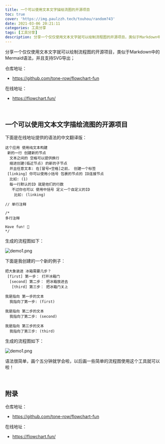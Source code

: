 ```yaml
---
title: 一个可以使用文本文字描绘流图的开源项目
toc: true
cover: 'https://img.paulzzh.tech/touhou/random?43'
date: 2021-03-06 20:21:11
categories: 工具分享
tags: [工具分享]
description: 分享一个仅仅使用文本文字就可以绘制流程图的开源项目，类似于Markdown中的Mermaid语法，并且支持SVG导出；
---
```


分享一个仅仅使用文本文字就可以绘制流程图的开源项目，类似于Markdown中的Mermaid语法，并且支持SVG导出；

仓库地址：

-   https://github.com/tone-row/flowchart-fun

在线地址：

-   https://flowchart.fun/

<br/>

<!--more-->

## **一个可以使用文本文字描绘流图的开源项目**

下面是在线地址提供的语法的中文翻译版：

```
这个应用 使用纯文本构建
 新的一行 创建新的节点
  文本之间的 空格可以提供换行
  缩进创建(临近节点) 的新的子节点 
  并且任意文本: 在[冒号+空格]之前， 创建一个标签
 [linking] 你可以使用小括号 包裹的节点的 ID连接节点
  比如: (1)
  每一行默认的ID 就是他们的行数
   不过你也可以 使用中括号 定义一个自定义的ID
    比如: (linking) 

// 单行注释

/*
多行注释

Have fun! 🎉
*/
```

生成的流程图如下：

![demo1.png](https://raw.fastgit.org/JasonkayZK/blog_static/master/images/flowchart_demo1.svg)

下面是我创建的一个新的例子：

```
把大象装进 冰箱需要几步？
 [first] 第一步： 打开冰箱门
  [second] 第二步： 把冰箱放进去
   [third] 第三步： 把冰箱门关上

我是指向 第一步的文本
  我指向了第一步: (first)

我是指向 第二步的文本
  我指向了第二步: (second)

我是指向 第三步的文本
  我指向了第三步: (third)
```

生成的流程图如下：

![demo1.png](https://raw.fastgit.org/JasonkayZK/blog_static/master/images/flowchart_demo2.svg)

语法很简单，画个五分钟就学会啦，以后画一些简单的流程图使用这个工具就可以啦！

<br/>

## **附录**

仓库地址：

-   https://github.com/tone-row/flowchart-fun

在线地址：

-   https://flowchart.fun/

<br/>